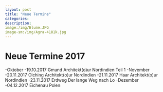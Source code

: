 ```yaml
---
layout: post
title: "Neue Termine"
categories:
description:
image:/img/Blume.JPG
image-sm:/img/Agra-4181k.jpg
---
```


Neue Termine 2017
=================
-Oktober
-19.10.2017	Gmund		Architekt(o)ur Nordindien Teil 1
-November
-20.11.2017	Olching	    Architekt(o)ur Nordindien
-21.11.2017	Haar		Architekt(o)ur Nordindien
-23.11.2017	Erdweg		Der lange Weg nach Lo
-Dezember
-04.12.2017	Eichenau	Polen
  